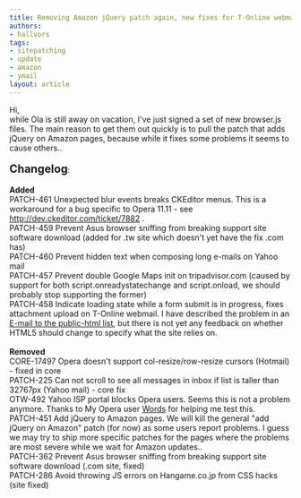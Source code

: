 ```yaml
---
title: Removing Amazon jQuery patch again, new fixes for T-Online webmail and Y!Mail
authors:
- hallvors
tags:
- sitepatching
- update
- amazon
- ymail
layout: article
---
```

Hi,<br/>while Ola is still away on vacation, I&#39;ve just signed a set of new browser.js files. The main reason to get them out quickly is to pull the patch that adds jQuery on Amazon pages, because while it fixes some problems it seems to cause others.. <br/><br/><span style="font-size: 140%"><strong>Changelog</strong></span>:<br/> <br/><strong>Added</strong><br/>PATCH-461 Unexpected blur events breaks CKEditor menus. This is a workaround for a bug specific to Opera 11.11 - see <a href="http://dev.ckeditor.com/ticket/7882" target="_blank">http://dev.ckeditor.com/ticket/7882</a> .<br/>PATCH-459	Prevent Asus browser sniffing from breaking support site software download (added for .tw site which doesn&#39;t yet have the fix .com has)<br/>PATCH-460	Prevent hidden text when composing long e-mails on Yahoo mail<br/>PATCH-457	Prevent double Google Maps init on tripadvisor.com (caused by support for both script.onreadystatechange and script.onload, we should probably stop supporting the former)<br/>PATCH-458	Indicate loading state while a form submit is in progress, fixes attachment upload on T-Online webmail. I have described the problem in an <a href="http://lists.w3.org/Archives/Public/public-html/2011Jul/0199.html" target="_blank">E-mail to the public-html list</a>, but there is not yet any feedback on whether HTML5 should change to specify what the site relies on.<br/><br/><strong>Removed</strong><br/>CORE-17497	Opera doesn&#39;t support col-resize/row-resize cursors (Hotmail) - fixed in core<br/>PATCH-225	Can not scroll to see all messages in inbox if list is taller than 32767px (Yahoo mail) - core fix<br/>OTW-492 Yahoo ISP portal blocks Opera users. Seems this is not a problem anymore. Thanks to My Opera user <a href="/Words" target="_blank">Words</a> for helping me test this.<br/>PATCH-451 Add jQuery to Amazon pages. We will kill the general &quot;add jQuery on Amazon&quot; patch (for now) as some users report problems. I guess we may try to ship more specific patches for the pages where the problems are most severe while we wait for Amazon updates..<br/>PATCH-362 Prevent Asus browser sniffing from breaking support site software download (.com site, fixed)<br/>PATCH-286 Avoid throwing JS errors on Hangame.co.jp from CSS hacks (site fixed)<br/> 
